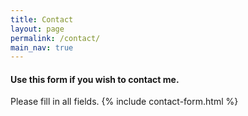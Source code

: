 ```yaml
---
title: Contact
layout: page
permalink: /contact/
main_nav: true
---
```


#### Use this form if you wish to contact me.

Please fill in all fields.
{% include contact-form.html %}

